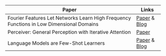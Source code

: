 Paper | Links | 
------------  |------
Fourier Features Let Networks Learn High Frequency Functions in Low Dimensional Domains |[Paper](https://arxiv.org/abs/2006.10739) & [Blog](https://bmild.github.io/fourfeat/index.html)
Perceiver: General Perception with Iterative Attention | [Paper](https://arxiv.org/abs/2103.03206)
Language Models are Few-Shot Learners | [Paper](https://arxiv.org/pdf/2005.14165.pdf) & [Blog](https://docs.cohere.ai/)
